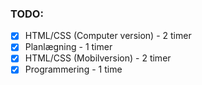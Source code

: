### TODO:

-   [x] HTML/CSS (Computer version) - 2 timer
-   [x] Planlægning - 1 timer
-   [x] HTML/CSS (Mobilversion) - 2 timer
-   [x] Programmering - 1 time
